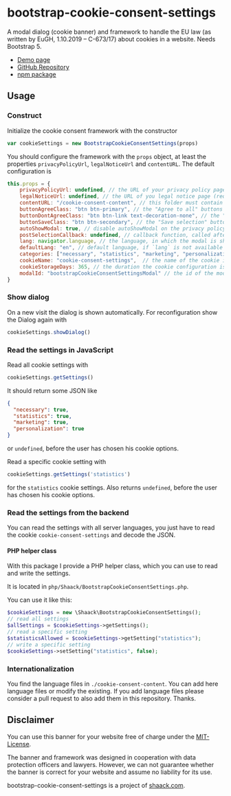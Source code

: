 # bootstrap-cookie-consent-settings

A modal dialog (cookie banner) and framework to handle the EU law (as written by EuGH, 1.10.2019 – C-673/17)
about cookies in a website. Needs Bootstrap 5.

- [Demo page](https://shaack.com/projekte/bootstrap-cookie-consent-settings)
- [GitHub Repository](https://github.com/shaack/bootstrap-cookie-consent-settings)
- [npm package](https://www.npmjs.com/package/bootstrap-cookie-consent-settings)

## Usage

### Construct

Initialize the cookie consent framework with the constructor

```js
var cookieSettings = new BootstrapCookieConsentSettings(props)
```

You should configure the framework with the `props` object, at least the properties `privacyPolicyUrl`, `legalNoticeUrl`
and `contentURL`. The default configuration is

```js
this.props = {
    privacyPolicyUrl: undefined, // the URL of your privacy policy page (required)
    legalNoticeUrl: undefined, // the URL of you legal notice page (required)
    contentURL: "/cookie-consent-content", // this folder must contain the language-files in the needed languages (`[lang].js`)
    buttonAgreeClass: "btn btn-primary", // the "Agree to all" buttons class
    buttonDontAgreeClass: "btn btn-link text-decoration-none", // the "I do not agree" buttons class
    buttonSaveClass: "btn btn-secondary", // the "Save selection" buttons class
    autoShowModal: true, // disable autoShowModal on the privacy policy and legal notice pages, to make these pages readable
    postSelectionCallback: undefined, // callback function, called after the user has saved the settings
    lang: navigator.language, // the language, in which the modal is shown
    defaultLang: "en", // default language, if `lang` is not available as translation in `cookie-consent-content`
    categories: ["necessary", "statistics", "marketing", "personalization"], // the categories for selection, must be contained in the language files
    cookieName: "cookie-consent-settings",  // the name of the cookie in which the configuration is stored as JSON
    cookieStorageDays: 365, // the duration the cookie configuration is stored on the client
    modalId: "bootstrapCookieConsentSettingsModal" // the id of the modal dialog element
}
```

### Show dialog

On a new visit the dialog is shown automatically. For reconfiguration show the Dialog again with

```js
cookieSettings.showDialog()
```

### Read the settings in JavaScript

Read all cookie settings with

```js 
cookieSettings.getSettings()
```

It should return some JSON like

```json
{
  "necessary": true,
  "statistics": true,
  "marketing": true,
  "personalization": true
}
```

or `undefined`, before the user has chosen his cookie options.

Read a specific cookie setting with

```js
cookieSettings.getSettings('statistics')
```

for the `statistics` cookie settings. Also returns `undefined`, before the user has chosen his cookie options.

### Read the settings from the backend

You can read the settings with all server languages, you just have to read the cookie `cookie-consent-settings` 
and decode the JSON.

#### PHP helper class

With this package I provide a PHP helper class, which you can use to read and write the settings.

It is located in `php/Shaack/BootstrapCookieConsentSettings.php`. 

You can use it like this:

```PHP
$cookieSettings = new \Shaack\BootstrapCookieConsentSettings();
// read all settings
$allSettings = $cookieSettings->getSettings();
// read a specific setting
$statisticsAllowed = $cookieSettings->getSetting("statistics");
// write a specific setting
$cookieSettings->setSetting("statistics", false);
```

### Internationalization

You find the language files in `./cookie-consent-content`. You can add here language files or modify the existing. If
you add language files please consider a pull request to also add them in this repository. Thanks.

## Disclaimer

You can use this banner for your website free of charge under the [MIT-License](./LICENSE).

The banner and framework was designed in cooperation with data protection officers and lawyers. However, we can not
guarantee whether the banner is correct for your website and assume no liability for its use.

bootstrap-cookie-consent-settings is a project of [shaack.com](https://shaack.com).
